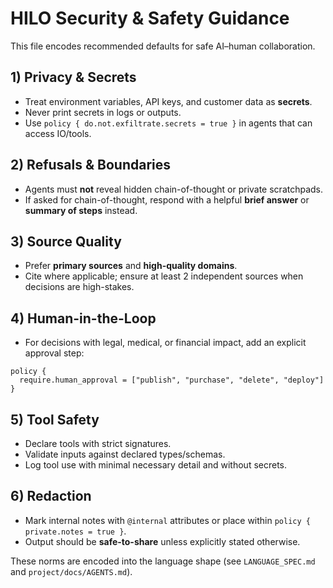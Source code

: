 # HILO Security & Safety Guidance

This file encodes recommended defaults for safe AI–human collaboration.

## 1) Privacy & Secrets

- Treat environment variables, API keys, and customer data as **secrets**.
- Never print secrets in logs or outputs.
- Use `policy { do.not.exfiltrate.secrets = true }` in agents that can access IO/tools.

## 2) Refusals & Boundaries

- Agents must **not** reveal hidden chain-of-thought or private scratchpads.
- If asked for chain-of-thought, respond with a helpful **brief answer** or **summary of steps** instead.

## 3) Source Quality

- Prefer **primary sources** and **high-quality domains**.
- Cite where applicable; ensure at least 2 independent sources when decisions are high-stakes.

## 4) Human-in-the-Loop

- For decisions with legal, medical, or financial impact, add an explicit approval step:

```hilo
policy {
  require.human_approval = ["publish", "purchase", "delete", "deploy"]
}
```

## 5) Tool Safety

- Declare tools with strict signatures.
- Validate inputs against declared types/schemas.
- Log tool use with minimal necessary detail and without secrets.

## 6) Redaction

- Mark internal notes with `@internal` attributes or place within `policy { private.notes = true }`.
- Output should be **safe-to-share** unless explicitly stated otherwise.

These norms are encoded into the language shape (see `LANGUAGE_SPEC.md` and `project/docs/AGENTS.md`).
